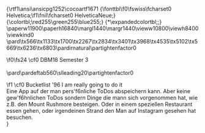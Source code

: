 {\rtf1\ansi\ansicpg1252\cocoartf1671
{\fonttbl\f0\fswiss\fcharset0 Helvetica;\f1\fnil\fcharset0 HelveticaNeue;}
{\colortbl;\red255\green255\blue255;}
{\*\expandedcolortbl;;}
\paperw11900\paperh16840\margl1440\margr1440\vieww10800\viewh8400\viewkind0
\pard\tx566\tx1133\tx1700\tx2267\tx2834\tx3401\tx3968\tx4535\tx5102\tx5669\tx6236\tx6803\pardirnatural\partightenfactor0

\f0\fs24 \cf0 DBM18 Semester 3\
\
\pard\pardeftab560\slleading20\partightenfactor0

\f1 \cf0 Bucketlist \'96 I am really going to do it\
Eine App auf der man pers\'f6nliche ToDos abspeichern kann. Aber keine gew\'f6hnlichen ToDos sondern Dinge die mann sich vorgenommen hat, wie z.B. den Mount Rushmore besteigen. Oder in einem speziellen Restaurant essen gehen, oder irgendeinen Strand den Man auf Instagram gesehen hat besuchen.\
}